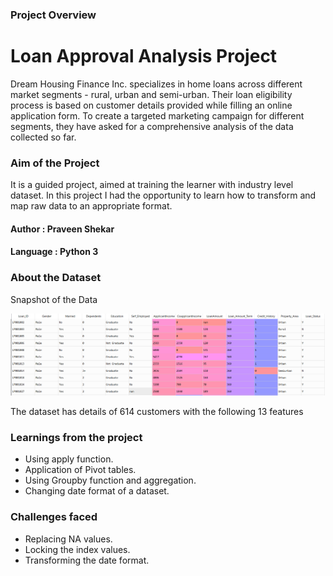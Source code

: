 ### Project Overview

# Loan Approval Analysis Project

Dream Housing Finance Inc. specializes in home loans across different market segments - rural, urban and semi-urban. Their loan eligibility process is based on customer details provided while filling an online application form. To create a targeted marketing campaign for different segments, they have asked for a comprehensive analysis of the data collected so far.

### Aim of the Project

It is a guided project, aimed at training the learner with industry level dataset. In this project I had the opportunity to learn how to transform and map raw data to an appropriate format.

#### Author : Praveen Shekar

#### Language : Python 3

### About the Dataset

Snapshot of the Data

![alt text](file.PNG "Dataset")

The dataset has details of 614 customers with the following 13 features

### Learnings from the project

 - Using apply function.
- Application of Pivot tables.
- Using Groupby function and aggregation.
- Changing date format of a dataset.

### Challenges faced

 - Replacing NA values.
- Locking the index values.
- Transforming the date format.


